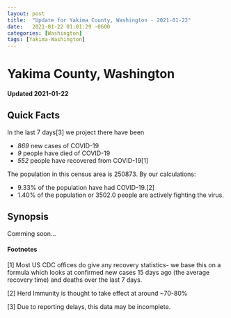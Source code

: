 ```yaml
---
layout: post
title:  "Update for Yakima County, Washington - 2021-01-22"
date:   2021-01-22 01:01:29 -0600
categories: [Washington]
tags: [Yakima-Washington]
---
```


# Yakima County, Washington
#### Updated 2021-01-22

## Quick Facts

In the last 7 days[3] we project there have been
- *869* new cases of COVID-19
- *9* people have died of COVID-19
- *552* people have recovered from COVID-19[1]

The population in this census area is 250873. By our calculations:
- 9.33% of the population have had COVID-19.[2]
- 1.40% of the population or 3502.0 people are actively fighting the virus.

## Synopsis

Comming soon...


#### Footnotes

[1] Most US CDC offices do give any recovery statistics- we base this on a formula which looks at confirmed new cases
15 days ago (the average recovery time) and deaths over the last 7 days.

[2] Herd Immunity is thought to take effect at around ~70-80%

[3] Due to reporting delays, this data may be incomplete.
 
    